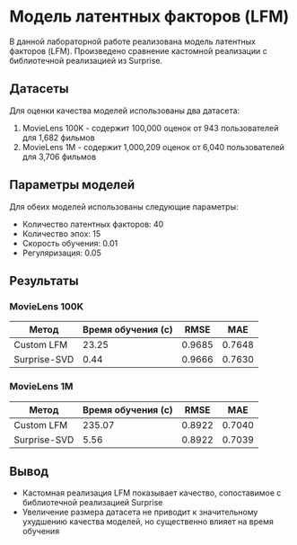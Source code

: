 # Модель латентных факторов (LFM)

В данной лабораторной работе реализована модель латентных факторов (LFM). 
Произведено сравнение кастомной реализации с библиотечной реализацией из Surprise.

## Датасеты

Для оценки качества моделей использованы два датасета:
1. MovieLens 100K - содержит 100,000 оценок от 943 пользователей для 1,682 фильмов
2. MovieLens 1M - содержит 1,000,209 оценок от 6,040 пользователей для 3,706 фильмов

## Параметры моделей

Для обеих моделей использованы следующие параметры:
- Количество латентных факторов: 40
- Количество эпох: 15
- Скорость обучения: 0.01
- Регуляризация: 0.05

## Результаты

### MovieLens 100K

| Метод        | Время обучения (с) | RMSE    | MAE     |
|--------------|-------------------|---------|---------|
| Custom LFM   | 23.25            | 0.9685  | 0.7648  |
| Surprise-SVD | 0.44             | 0.9666  | 0.7630  |

### MovieLens 1M

| Метод        | Время обучения (с) | RMSE    | MAE     |
|--------------|-------------------|---------|---------|
| Custom LFM   | 235.07           | 0.8922  | 0.7040  |
| Surprise-SVD | 5.56             | 0.8922  | 0.7039  |

## Вывод
- Кастомная реализация LFM показывает качество, сопоставимое с библиотечной реализацией Surprise
- Увеличение размера датасета не приводит к значительному ухудшению качества моделей, но существенно влияет на время обучения
